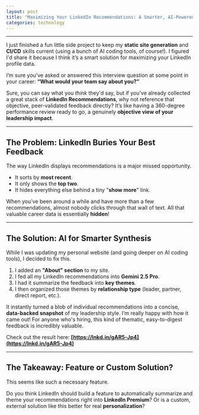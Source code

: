 ```yaml
---
layout: post
title: "Maximizing Your LinkedIn Recommendations: A Smarter, AI-Powered Approach"
categories: technology
---
```

---

I just finished a fun little side project to keep my **static site generation** and **CI/CD** skills current (using a bunch of AI coding tools, of course!). I figured I'd share it because I think it’s a smart solution for maximizing your LinkedIn profile data.

I’m sure you’ve asked or answered this interview question at some point in your career: **“What would your team say about you?”**

Sure, you can say what you *think* they'd say, but if you’ve already collected a great stack of **LinkedIn Recommendations**, why not reference that objective, peer-validated feedback directly? It’s like having a 360-degree performance review ready to go, a genuinely **objective view of your leadership impact**.

---

## The Problem: LinkedIn Buries Your Best Feedback

The way LinkedIn displays recommendations is a major missed opportunity.

* It sorts by **most recent**.
* It only shows the **top two**.
* It hides everything else behind a tiny "**show more**" link.

When you’ve been around a while and have more than a few recommendations, almost nobody clicks through that wall of text. All that valuable career data is essentially **hidden**!

---

## The Solution: AI for Smarter Synthesis

While I was updating my personal website (and going deeper on AI coding tools), I decided to fix this.

1.  I added an **"About" section** to my site.
2.  I fed all my LinkedIn recommendations into **Gemini 2.5 Pro**.
3.  I had it summarize the feedback into **key themes**.
4.  I then organized those themes by **relationship type** (leader, partner, direct report, etc.).

It instantly turned a blob of individual recommendations into a concise, **data-backed snapshot** of my leadership style. I’m really happy with how it came out! For anyone who's hiring, this kind of thematic, easy-to-digest feedback is incredibly valuable.

Check out the result here: **[https://lnkd.in/gAR5-Jp4](https://lnkd.in/gAR5-Jp4)**

---

## The Takeaway: Feature or Custom Solution?

This seems like such a necessary feature.

Do you think LinkedIn should build a feature to automatically summarize and theme your recommendations right into **LinkedIn Premium**? Or is a custom, external solution like this better for real **personalization**?